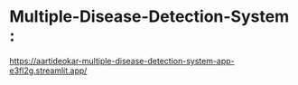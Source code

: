 # Multiple-Disease-Detection-System : 
https://aartideokar-multiple-disease-detection-system-app-e3fl2g.streamlit.app/

